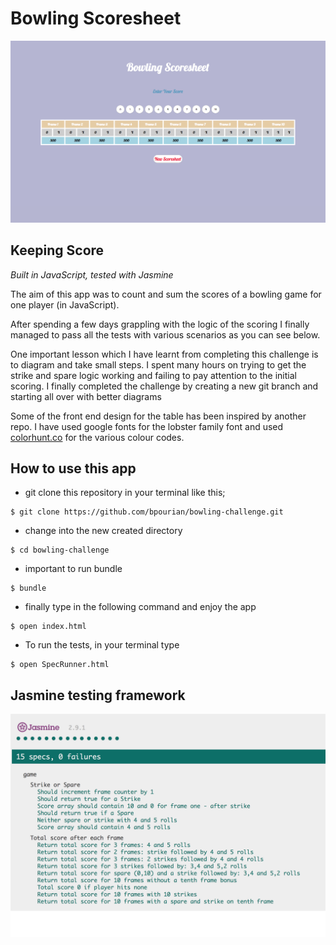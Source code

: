 
Bowling Scoresheet
=================

![Screenshot](./images/indexpage.png)


## Keeping Score

_Built in JavaScript, tested with Jasmine_

The aim of this app was to count and sum the scores of a bowling game for one player (in JavaScript).

After spending a few days grappling with the logic of the scoring I finally managed to pass all the tests with various scenarios as you can see below.

One important lesson which I have learnt from completing this challenge is to diagram and take small steps. I spent many hours on trying to get the strike and spare logic working and failing to pay attention to the initial scoring. I finally completed the challenge by creating a new git branch and starting all over with better diagrams

Some of the front end design for the table has been inspired by another repo. I have used google fonts for the lobster family font and used [colorhunt.co](http://colorhunt.co/) for the various colour codes.

## How to use this app

* git clone this repository in your terminal like this;

```
$ git clone https://github.com/bpourian/bowling-challenge.git
```
* change into the new created directory
```
$ cd bowling-challenge
```
* important to run bundle
```
$ bundle
```
* finally type in the following command and enjoy the app
```
$ open index.html
```
* To run the tests, in your terminal type
```
$ open SpecRunner.html
```

## Jasmine testing framework

![Screenshot](./images/testing.png)
